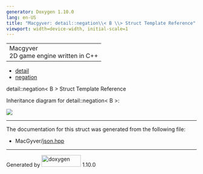 ```yaml
---
generator: Doxygen 1.10.0
lang: en-US
title: "Macgyver: detail::negation\\< B \\> Struct Template Reference"
viewport: width=device-width, initial-scale=1
---
```


<div id="top">

<div id="titlearea">

<table data-cellspacing="0" data-cellpadding="0">
<colgroup>
<col style="width: 100%" />
</colgroup>
<tbody>
<tr id="projectrow" class="odd">
<td id="projectalign"><div id="projectname">
Macgyver
</div>
<div id="projectbrief">
2D game engine written in C++
</div></td>
</tr>
</tbody>
</table>

</div>

<div id="main-nav">

</div>

<div id="nav-path" class="navpath">

- <a href="namespacedetail.html" class="el">detail</a>
- <a href="structdetail_1_1negation.html" class="el">negation</a>

</div>

</div>

<div class="header">

<div class="headertitle">

<div class="title">

detail::negation\< B \> Struct Template Reference

</div>

</div>

</div>

<div class="contents">

<div class="dynheader">

Inheritance diagram for detail::negation\< B \>:

</div>

<div class="dyncontent">

<div class="center">

![](structdetail_1_1negation.png)

</div>

</div>

------------------------------------------------------------------------

The documentation for this struct was generated from the following file:

- MacGyver/<a href="json_8hpp_source.html" class="el">json.hpp</a>

</div>

------------------------------------------------------------------------

<span class="small">Generated
by [<img src="doxygen.svg" class="footer" width="104" height="31"
alt="doxygen" />](https://www.doxygen.org/index.html) 1.10.0</span>
